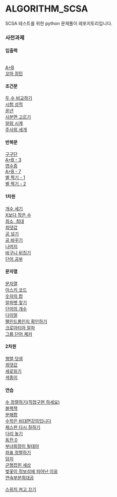 # ALGORITHM_SCSA
SCSA 테스트를 위한 python 문제풀이 레포지토리입니다. 


### 사전과제
#### 입출력
<br> [A+B](https://github.com/Vida0822/Programmers/tree/main/백준/Bronze/1000. A＋B)
<br> [꼬마 정민](백준/Bronze/11382. 꼬마 정민)

#### 조건문
[두 수 비교하기](백준/Bronze/1330. 두 수 비교하기)
<br> [시험 성적](백준/Bronze/9498. 시험 성적)
<br>[윤년](백준/Bronze/2753. 윤년)
<br>[사분면 고르기](백준/Bronze/14681. 사분면 고르기)
<br>[알람 시계](백준/Bronze/2884. 알람 시계)
<br> [주사위 세개](백준/Bronze/2480. 주사위 세개)
<br> 
#### 반복문
[구구단](백준/Bronze/2739. 구구단)
<br> [A+B - 3](백준/Bronze/10950. A＋B － 3)
<br> [영수증](백준/Bronze/25304. 영수증)
<br> [A+B - 7](백준/Bronze/11021. A＋B － 7)
<br> [별 찍기 - 1](백준/Bronze/2438. 별 찍기 － 1)
<br> [별 찍기 - 2](백준/Bronze/2439. 별 찍기 － 2)
<br> 
#### 1차원 
[개수 세기](백준/Bronze/10807. 개수 세기)
<br> [X보다 작은 수](백준/Bronze/10871. X보다 작은 수)
<br> [최소, 최대](백준/Bronze/10818. 최소， 최대)
<br> [최댓값](백준/Bronze/2562. 최댓값)
<br> [공 넣기](백준/Bronze/10810. 공 넣기)
<br> [공 바꾸기](백준/Bronze/10813. 공 바꾸기)
<br> [나머지](백준/Bronze/3052. 나머지)
<br> [바구니 뒤집기](백준/Bronze/10811. 바구니 뒤집기)
<br> [단어 공부](백준/Bronze/1157. 단어 공부)
<br> 
#### 문자열
[문자열](백준/Bronze/9086. 문자열)
<br> [아스키 코드](백준/Bronze/11654. 아스키 코드)
<br> [숫자의 합](백준/Bronze/11720. 숫자의 합)
<br> [알파벳 찾기](백준/Bronze/10809. 알파벳 찾기)
<br> [단어의 개수](백준/Bronze/1152. 단어의 개수)
<br> [다이얼](백준/Bronze/5622. 다이얼)
<br> [팰린드롬인지 확인하기](백준/Bronze/10988. 팰린드롬인지 확인하기)
<br> [크로아티아 알파]()
<br> [그룹 단어 체커]()
<br> 
#### 2차원
[행렬 덧셈]()
<br> [최댓값]()
<br> [세로읽기]()
<br> [색종이]()
<br> 
#### 연습
[수 정렬하기(직접구현 하세요)]()
<br> [블랙잭]()
<br> [분해합]()
<br> [수학은 비대면강의입니다]()
<br> [체스판 다시 칠하기]()
<br> [다리 놓기]()
<br> [동전 0]()
<br> [부녀회장이 될테야]()
<br> [좌표 정렬하기]()
<br> [덩치]()
<br> [균형잡힌 세상]()
<br> [벚꽃이 정보섬에 피어난 이유]()
<br> [연속부분최대곱]() <br> 
<br> [스위치 켜고 끄기]()

 
 
 
 
 
 
 
 
 
 
 
 
 
